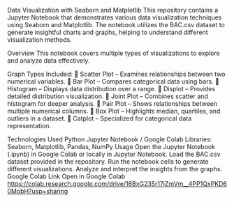 Data Visualization with Seaborn and Matplotlib
This repository contains a Jupyter Notebook that demonstrates various data visualization techniques using Seaborn and Matplotlib. The notebook utilizes the BAC.csv dataset to generate insightful charts and graphs, helping to understand different visualization methods.

Overview
This notebook covers multiple types of visualizations to explore and analyze data effectively.

Graph Types Included:
📌 Scatter Plot – Examines relationships between two numerical variables.
📌 Bar Plot – Compares categorical data using bars.
📌 Histogram – Displays data distribution over a range.
📌 Displot – Provides detailed distribution visualization.
📌 Joint Plot – Combines scatter and histogram for deeper analysis.
📌 Pair Plot – Shows relationships between multiple numerical columns.
📌 Box Plot – Highlights median, quartiles, and outliers in a dataset.
📌 Catplot – Specialized for categorical data representation.

Technologies Used
Python
Jupyter Notebook / Google Colab
Libraries: Seaborn, Matplotlib, Pandas, NumPy
Usage
Open the Jupyter Notebook (.ipynb) in Google Colab or locally in Jupyter Notebook.
Load the BAC.csv dataset provided in the repository.
Run the notebook cells to generate different visualizations.
Analyze and interpret the insights from the graphs.
Google Colab Link
Open in Google Colab
https://colab.research.google.com/drive/16BxG235r17jZmVm__4PP1QxPKD60MobH?usp=sharing
